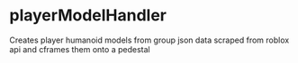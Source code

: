# playerModelHandler
Creates player humanoid models from group json data scraped from roblox api and cframes them onto a pedestal
